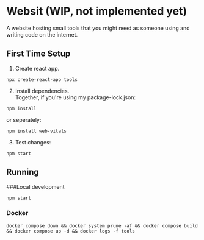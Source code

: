# Websit (WIP, not implemented yet)
A website hosting small tools that you might need as someone using and writing code on the internet.

## First Time Setup
1. Create react app.
```
npx create-react-app tools
```
2. Install dependencies.  
Together, if you're using my package-lock.json:
```
npm install
```
or seperately:
```
npm install web-vitals
```
3. Test changes:
```
npm start
```

## Running
###Local development
```
npm start
```
### Docker
```
docker compose down && docker system prune -af && docker compose build && docker compose up -d && docker logs -f tools
```

